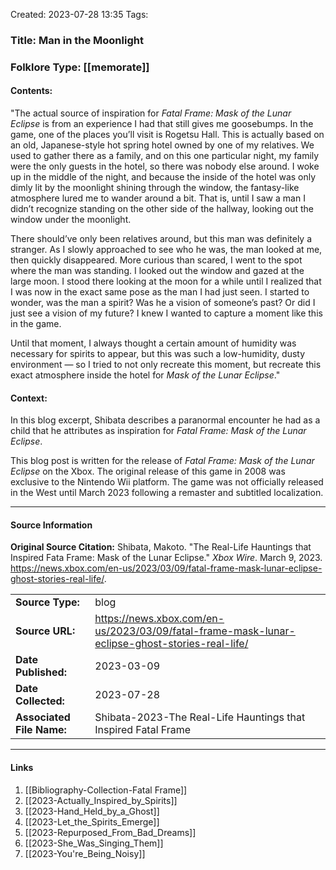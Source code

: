 Created: 2023-07-28 13:35
Tags:

### Title:  Man in the Moonlight
### Folklore Type:  [[memorate]]

#### Contents:
"The actual source of inspiration for _Fatal Frame: Mask of the Lunar Eclipse_ is from an experience I had that still gives me goosebumps. In the game, one of the places you’ll visit is Rogetsu Hall. This is actually based on an old, Japanese-style hot spring hotel owned by one of my relatives. We used to gather there as a family, and on this one particular night, my family were the only guests in the hotel, so there was nobody else around. I woke up in the middle of the night, and because the inside of the hotel was only dimly lit by the moonlight shining through the window, the fantasy-like atmosphere lured me to wander around a bit. That is, until I saw a man I didn’t recognize standing on the other side of the hallway, looking out the window under the moonlight.

There should’ve only been relatives around, but this man was definitely a stranger. As I slowly approached to see who he was, the man looked at me, then quickly disappeared. More curious than scared, I went to the spot where the man was standing. I looked out the window and gazed at the large moon. I stood there looking at the moon for a while until I realized that I was now in the exact same pose as the man I had just seen. I started to wonder, was the man a spirit? Was he a vision of someone’s past? Or did I just see a vision of my future? I knew I wanted to capture a moment like this in the game.

Until that moment, I always thought a certain amount of humidity was necessary for spirits to appear, but this was such a low-humidity, dusty environment — so I tried to not only recreate this moment, but recreate this exact atmosphere inside the hotel for _Mask of the Lunar Eclipse_."

#### Context:
In this blog excerpt, Shibata describes a paranormal encounter he had as a child that he attributes as inspiration for _Fatal Frame: Mask of the Lunar Eclipse_.

This blog post is written for the release of _Fatal Frame: Mask of the Lunar Eclipse_ on the Xbox.  The original release of this game in 2008 was exclusive to the Nintendo Wii platform.  The game was not officially released in the West until March 2023 following a remaster and subtitled localization. 

----
#### Source Information
**Original Source Citation:**
	Shibata, Makoto. "The Real-Life Hauntings that Inspired Fata Frame: Mask of the Lunar Eclipse." _Xbox Wire_. March 9, 2023. https://news.xbox.com/en-us/2023/03/09/fatal-frame-mask-lunar-eclipse-ghost-stories-real-life/.

| | |
| --- | --- |
| **Source Type:** | blog |
| **Source URL:** | https://news.xbox.com/en-us/2023/03/09/fatal-frame-mask-lunar-eclipse-ghost-stories-real-life/ |
| **Date Published:** | 2023-03-09 |
| **Date Collected:** | 2023-07-28 |
| **Associated File Name:** | Shibata-2023-The Real-Life Hauntings that Inspired Fatal Frame |

---
#### Links
1. [[Bibliography-Collection-Fatal Frame]]
2. [[2023-Actually_Inspired_by_Spirits]]
3. [[2023-Hand_Held_by_a_Ghost]]
4. [[2023-Let_the_Spirits_Emerge]]
5. [[2023-Repurposed_From_Bad_Dreams]]
6. [[2023-She_Was_Singing_Them]]
7. [[2023-You're_Being_Noisy]]
